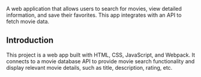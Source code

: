 
A web application that allows users to search for movies, view detailed information, and save their favorites. This app integrates with an API to fetch movie data.


## Introduction
This project is a web app built with HTML, CSS, JavaScript, and Webpack. It connects to a movie database API to provide movie search functionality and display relevant movie details, such as title, description, rating, etc.
